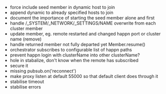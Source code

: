 * force include seed member in dynamic host to join
* append dynamic to already specified hosts to join
* document the importance of starting the seed member alone and first
* handle /_SYSTEM/_NETWORK/_SETTINGS/NAME overwrite from each cluster member
* update member, eg. remote restarted and changed happn port or cluster name (remove)
* handle returned member not fully departed yet Member.resume()
* orchestrator subscribes to configurable list of happn paths
* prevent happn login with clusterName into other clusterName?
* hole in stabalize, don't know when the remote has subscribed
* secure it
* missing pubsub.on('reconnect')
* make proxy listen at default 55000 so that default client does through it
* stabilise timeout
* stabilise errors
